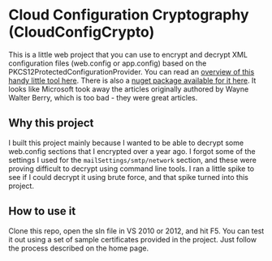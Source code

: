# Cloud Configuration Cryptography (CloudConfigCrypto)

This is a little web project that you can use to encrypt and decrypt XML configuration files (web.config or app.config) based on the PKCS12ProtectedConfigurationProvider. You can read an [overview of this handy little tool here](http://archive.msdn.microsoft.com/pkcs12protectedconfg). There is also a [nuget package available for it here](http://nuget.org/packages/Pkcs12ProtectedConfigurationProvider). It looks like Microsoft took away the articles originally authored by Wayne Walter Berry, which is too bad - they were great articles.

## Why this project

I built this project mainly because I wanted to be able to decrypt some web.config sections that I encrypted over a year ago. I forgot some of the settings I used for the `mailSettings/smtp/network` section, and these were proving difficult to decrypt using command line tools. I ran a little spike to see if I could decrypt it using brute force, and that spike turned into this project.

## How to use it

Clone this repo, open the sln file in VS 2010 or 2012, and hit F5. You can test it out using a set of sample certificates provided in the project. Just follow the process described on the home page.

